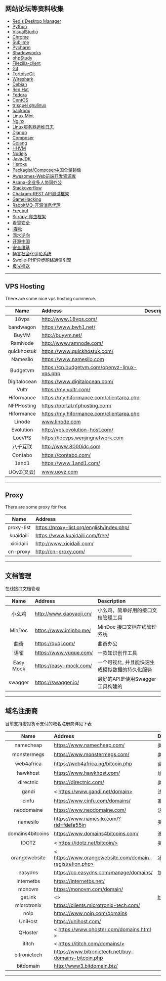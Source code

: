 
## 网站论坛等资料收集
* [Redis Desktop Manager](https://redisdesktop.com/download/)
* [Python](https://www.python.org/)
* [VisualStudio](https://www.visualstudio.com/zh-hans/downloads)
* [Chrome](http://www.google.cn/chrome/browser/desktop/)
* [Sublime](https://www.sublimetext.com/)
* [Pycharm](https://www.jetbrains.com/pycharm/?fromMenu)
* [Shadowsocks](https://github.com/shadowsocks/shadowsocks-windows/releases)
* [phpStudy](http://www.phpstudy.net/)
* [Filezilla-client](https://filezilla-project.org/download.php?type=client)
* [Git](https://git-scm.com/downloads)
* [TortoiseGit](https://tortoisegit.org/)
* [Wireshark](https://www.wireshark.org/download.html)
* [Debian](https://www.debian.org/)
* [Red Hat](http://www.redhat.com/)
* [Fedora](https://getfedora.org/)
* [CentOS](https://www.centos.org/)
* [trisquel gnulinux](https://trisquel.info/)
* [backbox](https://www.backbox.org/)
* [Linux Mint](http://www.linuxmint.com/)
* [Nginx](http://nginx.org/)
* [Linux服务器运维日志](https://www.centos.bz/)
* [Django](https://www.djangoproject.com/download/)
* [Composer](http://www.phpcomposer.com/)
* [Golang](https://golang.org/)
* [HHVM](http://www.hhvm.org/)
* [Nodejs](http://nodejs.cn/)
* [JavaJDK](http://www.oracle.com/technetwork/cn/java/javase/downloads/jdk8-downloads-2133151-zhs.html)
* [Heroku](https://devcenter.heroku.com/)
* [Packagist/Composer中国全量镜像](https://pkg.phpcomposer.com/)
* [Awesomes-Web前端开发资源库](https://www.awesomes.cn/)
* [Asana-企业多人协同办公](https://app.asana.com/)
* [Stackoverflow](https://stackoverflow.com/)
* [Chakram-REST API测试框架](http://dareid.github.io/chakram/)
* [GameHacking](https://www.nostarch.com/gamehacking)
* [RabbitMQ-开源消息代理](http://www.rabbitmq.com/)
* [Freebuf](http://www.freebuf.com/)
* [Scrapy-爬虫框架](https://scrapy.org/)
* [看雪安全](https://bbs.pediy.com/)
* [i春秋](https://www.ichunqiu.com/)
* [滴水逆向](http://www.dtdebug.com/)
* [开源中国](https://www.oschina.net/)
* [安全维基](https://www.sec-wiki.com/)
* [畅言社会化评论系统](http://changyan.kuaizhan.com/)
* [Swoile-PHP异步网络通信引擎](https://www.swoole.com/)
* [极光推送](http://docs.jiguang.cn/)
---
## VPS Hosting
There are some nice vps hosting commerce.

| Name | Address | Description |
| :--: | :------ | :------------ |
| 18vps | <http://www.18vps.com/> | |
| bandwagon | <https://www.bwh1.net/> | |
| BuyVM | <http://buyvm.net/> | |
| RamNode | <http://www.ramnode.com/> | |
| quickhostuk | <https://www.quickhostuk.com/> | |
| Namesilo | https://www.namesilo.com | |
| Budgetvm | https://cn.budgetvm.com/openvz-linux-vps.php | |
| Digitalocean | <https://www.digitalocean.com/> | |
| Vultr | https://my.vultr.com/ | |
| Hiformance | https://my.hiformance.com/clientarea.php | |
| NFPHosting | https://portal.nfphosting.com/ | |
| Hiformance | https://my.hiformance.com/clientarea.php | |
| Linode | www.linode.com | |
| Evolution | http://vps.evolution-host.com/ | |
| LocVPS | https://locvps.wenjingnetwork.com | |
| 八千互联 | http://www.8000idc.com | |
| Contabo | https://contabo.com/ | |
| 1and1 | https://www.1and1.com/ | |
| UOvZ(又云) | www.uovz.com | |
---
## Proxy
There are some proxy for free.

| Name | Address |
| :--: | :------ |
| proxy-list | <https://proxy-list.org/english/index.php/> |
| kuaidaili | https://www.kuaidaili.com/free/ |
| xicidaili | <http://www.xicidaili.com/> |
| cn-proxy | <http://cn-proxy.com/> |
---
## 文档管理
在线接口文档管理

| Name | Address | Description |
| :--: | :------ | :------------ |
| 小幺鸡 | <http://www.xiaoyaoji.cn/> | 小幺鸡，简单好用的接口文档管理工具 |
| MinDoc | <https://www.iminho.me/> | MinDoc 接口文档在线管理系统 |
| 曲奇 | <https://quqi.com/> | 曲奇办公 |
| 语雀 | <https://www.yuque.com/> | 一款知识创作工具 |
| Easy Mock | <https://easy-mock.com/> | 一个可视化, 并且能快速生成模拟数据的持久化服务 |
| swagger | <https://swagger.io/> | 最好的API是使用Swagger工具构建的 |
---
## 域名注册商
目前支持虚拟货币支付的域名注册商详见下表

| Name | Address | Description |
| :--: | :------ | :------------ |
| namecheap | <https://www.namecheap.com/> | 美国 |
| monstermegs | <https://www.monstermegs.com/> | 美国 |
| web4africa | <https://web4africa.ng/bitcoin.php> | 南非 |
| hawkhost | <https://www.hawkhost.com/> | 加拿大 |
| directnic | <https://directnic.com/> | 美国 |
| gandi | <	https://www.gandi.net/domain> | 法国 |
| cinfu | <https://www.cinfu.com/domains/> | 塞舌尔 |
| neodomaine | <https://www.neodomaine.com/> | 法国 |
| namesilo | <https://www.namesilo.com/?rid=fdefa55in> | 美国 |
| domains4bitcoins | <https://www.domains4bitcoins.com/> | 澳大利亚 |
| IDOTZ | <	https://idotz.net/bitcoin/> | 美国 |
| orangewebsite | <	https://www.orangewebsite.com/domain-registration.php> | 冰岛 |
| easydns | <https://cp.easydns.com/manage/domains/> | 加拿大 |
| internetbs | <https://internetbs.net/> |  |
| monovm | <https://monovm.com/domain/> |  |
| get.ink | <> | https://get.ink/bitcoin	 |
| microtronix | <https://clients.microtronix-tech.com/> |  |
| noip | <https://www.noip.com/domains> |  |
| UniHost | <https://unihost.com/> |  |
| QHoster | <	https://www.qhoster.com/domains.html > |  |
| ititch | <	https://ititch.com/domains/> |  |
| bitronictech | <https://www.bitronictech.net/buy-domains-bitcoin.php> |  |
| bitdomain | <http://www3.bitdomain.biz/> |  |
---
